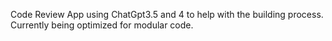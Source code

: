 Code Review App using ChatGpt3.5 and 4 to help with the building process.
Currently being optimized for modular code. 
